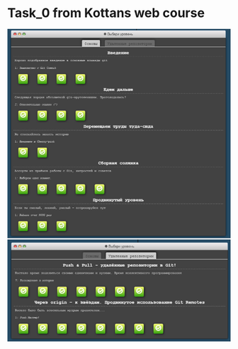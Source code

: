 # Task_0 from Kottans web course

![Screenshot of learning Git branching](httplearngitbranching.js.org.png)
![Screenshot of learning Git branching](httplearngitbranching.js.org2.png)
